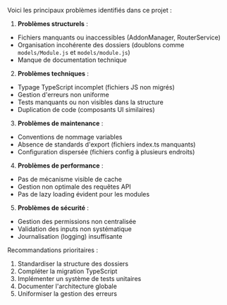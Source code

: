Voici les principaux problèmes identifiés dans ce projet :

1. **Problèmes structurels** :
- Fichiers manquants ou inaccessibles (AddonManager, RouterService)
- Organisation incohérente des dossiers (doublons comme `models/Module.js` et `models/module.js`)
- Manque de documentation technique

2. **Problèmes techniques** :
- Typage TypeScript incomplet (fichiers JS non migrés)
- Gestion d'erreurs non uniforme
- Tests manquants ou non visibles dans la structure
- Duplication de code (composants UI similaires)

3. **Problèmes de maintenance** :
- Conventions de nommage variables
- Absence de standards d'export (fichiers index.ts manquants)
- Configuration dispersée (fichiers config à plusieurs endroits)

4. **Problèmes de performance** :
- Pas de mécanisme visible de cache
- Gestion non optimale des requêtes API
- Pas de lazy loading évident pour les modules

5. **Problèmes de sécurité** :
- Gestion des permissions non centralisée
- Validation des inputs non systématique
- Journalisation (logging) insuffisante

Recommandations prioritaires :
1. Standardiser la structure des dossiers
2. Compléter la migration TypeScript
3. Implémenter un système de tests unitaires
4. Documenter l'architecture globale
5. Uniformiser la gestion des erreurs
